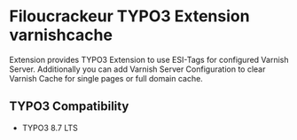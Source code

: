 # Filoucrackeur TYPO3 Extension varnishcache
Extension provides TYPO3 Extension to use ESI-Tags for configured Varnish Server.
Additionally you can add Varnish Server Configuration to clear Varnish Cache for single pages or full domain cache.

## TYPO3 Compatibility
* TYPO3 8.7 LTS

